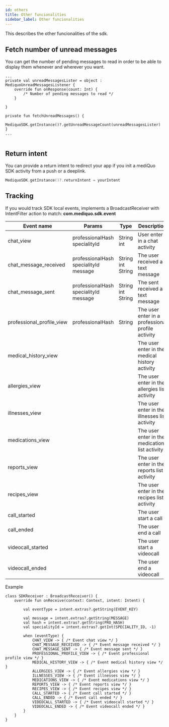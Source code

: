 ```yaml
---
id: others
title: Other funcionalities
sidebar_label: Other funcionalities
---
```


This describes the other funcionalities of the sdk.

## Fetch number of unread messages

You can get the number of pending messages to read in order to be able to display them whenever and wherever you want.

```kotin
...
private val unreadMessagesLister = object : MediquoUnreadMessagesListener {
    override fun onResponse(count: Int) {
    	/* Number of pending messages to read */  
    }

}

private fun fetchUnreadMessages() {
    MediquoSDK.getInstance()?.getUnreadMessageCount(unreadMessagesLister)
}
...


```

## Return intent

You can provide a return intent to redirect your app if you init a mediQuo SDK activity from a push or a deeplink.

```kotlin
MediquoSDK.getInstance()?.returnIntent = yourIntent
```

## Tracking
If you would track SDK local events, implements a BroadcastReceiver with IntentFilter action to match: **com.mediquo.sdk.event**

| **Event name**            | **Params**                                      | **Type**                    | **Description**                                   |
| --------------------------| ----------------------------------------------- | --------------------------- | ------------------------------------------------- |
| chat_view                 | professionalHash <br> specialityId              | String <br> int             | User enter in a chat activity 				    |
| chat_message_received     | professionalHash <br> specialityId <br> message | String <br> int <br> String | The user received a text message 				    |
| chat_message_sent         | professionalHash <br> specialityId <br> message | String <br> int <br> String | The sent received a text message 					|
| professional_profile_view | professionalHash                                | String                      | The user enter in a professional profile activity |
| medical_history_view      |                                                 |                             | The user enter in the medical history activity    |
| allergies_view            |    											  | 							| The user enter in the allergies list activity     |
| illnesses_view            |												  |    							| The user enter in the illnesses list activity     |
| medications_view          |												  | 						    | The user enter in the medications list activity   |
| reports_view              |												  |								| The user enter in the reports list activity       |
| recipes_view              |												  |       					    | The user enter in the recipes list activity       |
| call_started              |												  |             		        | The user start a call 					        |
| call_ended                |												  |      					    | The user end a call  								|
| videocall_started         |												  |      					    | The user start a videocall  						|
| videocall_ended           |                                                 |                             | The user end a videocall 						    |

Example
```kotin
class SDKReceiver : BroadcastReceiver() {
    override fun onReceive(context: Context, intent: Intent) {

        val eventType = intent.extras?.getString(EVENT_KEY)

        val message = intent.extras?.getString(MESSAGE)
        val hash = intent.extras?.getString(PRO_HASH)
        val specialityId = intent.extras?.getInt(SPECIALITY_ID, -1)

        when (eventType) {
            CHAT_VIEW -> { /* Event chat view */ }
            CHAT_MESSAGE_RECEIVED -> { /* Event message received */ }
            CHAT_MESSAGE_SENT -> { /* Event message sent */ }
            PROFESSIONAL_PROFILE_VIEW -> { /* Event professional profile view */ }
            MEDICAL_HISTORY_VIEW -> { /* Event medical history view */ }
            ALLERGIES_VIEW -> { /* Event allergies view */ }
            ILLNESSES_VIEW -> { /* Event illnesses view */ }
            MEDICATIONS_VIEW -> { /* Event medications view */ }
            REPORTS_VIEW -> { /* Event reports view */ }
            RECIPES_VIEW -> { /* Event recipes view */ }
            CALL_STARTED -> { /* Event call started */ }
            CALL_ENDED -> { /* Event call ended */ }
            VIDEOCALL_STARTED -> { /* Event videocall started */ }
            VIDEOCALL_ENDED -> { /* Event videocall ended */ }
        }
    }
}
```


